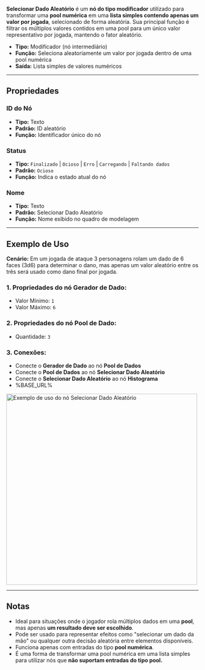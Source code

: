**Selecionar Dado Aleatório** é um **nó do tipo modificador** utilizado para transformar uma **pool numérica** em uma **lista simples contendo apenas um valor por jogada**, selecionado de forma aleatória. Sua principal função é filtrar os múltiplos valores contidos em uma pool para um único valor representativo por jogada, mantendo o fator aleatório.

- **Tipo:** Modificador (nó intermediário)
- **Função:** Seleciona aleatoriamente um valor por jogada dentro de uma pool numérica
- **Saída:** Lista simples de valores numéricos

---

## **Propriedades**

### **ID do Nó**

- **Tipo:** Texto
- **Padrão:** ID aleatório
- **Função:** Identificador único do nó

### **Status**

- **Tipo:** `Finalizado` | `Ocioso` | `Erro` | `Carregando` | `Faltando dados`
- **Padrão:** `Ocioso`
- **Função:** Indica o estado atual do nó

### **Nome**

- **Tipo:** Texto
- **Padrão:** Selecionar Dado Aleatório
- **Função:** Nome exibido no quadro de modelagem

---

## **Exemplo de Uso**

**Cenário:** Em um jogada de ataque 3 personagens rolam um dado de 6 faces (3d6) para determinar o dano, mas apenas um valor aleatório entre os três será usado como dano final por jogada.

### **1. Propriedades do nó Gerador de Dado:**

- Valor Mínimo: `1`
- Valor Máximo: `6`

### **2. Propriedades do nó Pool de Dado:**

- Quantidade: `3`

### **3. Conexões:**

- Conecte o **Gerador de Dado** ao nó **Pool de Dados**
- Conecte o **Pool de Dados** ao nó **Selecionar Dado Aleatório**
- Conecte o **Selecionar Dado Aleatório** ao nó **Histograma**
- %BASE_URL%

<img src="/node-crafter/images/select-random.png" alt="Exemplo de uso do nó Selecionar Dado Aleatório" width="500px"/>

---

## **Notas**

- Ideal para situações onde o jogador rola múltiplos dados em uma **pool**, mas apenas **um resultado deve ser escolhido**.
- Pode ser usado para representar efeitos como "selecionar um dado da mão" ou qualquer outra decisão aleatória entre elementos disponíveis.
- Funciona apenas com entradas do tipo **pool numérica**.
- É uma forma de transformar uma pool numérica em uma lista simples para utilizar nós que **não suportam entradas do tipo pool.**
